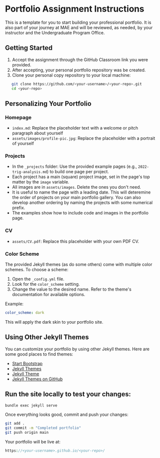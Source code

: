 # Portfolio Assignment Instructions

This is a template for you to start building your professional portfolio. It is also part of your journey at MAE and will be reviewed, as needed, by your instructor and the Undergraduate Program Office. 

## Getting Started

1. Accept the assignment through the GitHub Classroom link you were provided.
2. After accepting, your personal portfolio repository was be created.
3. Clone your personal copy repository to your local machine:

```bash
   git clone https://github.com/<your-username>/<your-repo>.git
   cd <your-repo>
```

## Personalizing Your Portfolio

### Homepage
- `index.md`: Replace the placeholder text with a welcome or pitch paragraph about yourself
-  `assets/images/profile-pic.jpg`: Replace the placeholder with a portrait of yourself

### Projects
- In the `_projects` folder: Use the provided example pages (e.g., `2022-trig-analysis.md`) to build one page per project.
- Each project has a main (square) project image, set in the page's top matter by the `image` variable. 
- All images are in `assets/images`. Delete the ones you don't need.
- It is useful to name the page with a leading date. This will deteremine the order of projects on your main portfolio gallery. You can also develop another ordering by naming the projects with some numerical prefix.
- The examples show how to include code and images in the portfolio page.

### CV
- `assets/CV.pdf`: Replace this placeholder with your own PDF CV.

### Color Scheme

The provided Jekyll themes (as do some others) come with multiple color schemes. To choose a scheme:

1. Open the `_config.yml` file.
2. Look for the `color_scheme` setting.
3. Change the value to the desired name. Refer to the theme's documentation for available options.

Example:

```yaml
color_scheme: dark
```

This will apply the dark skin to your portfolio site.


## Using Other Jekyll Themes

You can customize your portfolio by using other Jekyll themes. Here are some good places to find themes:

- [Start Bootstrap](https://startbootstrap.com/themes/jekyll/)
- [Jekyll Themes](https://jekyllthemes.io/)
- [Jekyll Theme](http://jekylltheme.org/)
- [Jekyll Themes on GitHub](https://github.com/topics/jekyll-theme)


## Run the site locally to test your changes:

```bash
bundle exec jekyll serve
```

Once everything looks good, commit and push your changes:

```bash
git add .
git commit -m "Completed portfolio"
git push origin main
```

Your portfolio will be live at:

```php
https://<your-username>.github.io/<your-repo>/
```